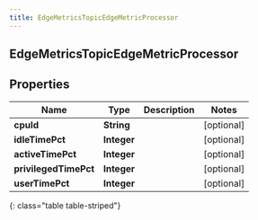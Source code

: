 ```yaml
---
title: EdgeMetricsTopicEdgeMetricProcessor
---
```

## EdgeMetricsTopicEdgeMetricProcessor


## Properties

| Name | Type | Description | Notes |
| ------------ | ------------- | ------------- | ------------- |
| **cpuId** | <!----><!---->**String**<!----> |  |  [optional] |
| **idleTimePct** | <!----><!---->**Integer**<!----> |  |  [optional] |
| **activeTimePct** | <!----><!---->**Integer**<!----> |  |  [optional] |
| **privilegedTimePct** | <!----><!---->**Integer**<!----> |  |  [optional] |
| **userTimePct** | <!----><!---->**Integer**<!----> |  |  [optional] |
{: class="table table-striped"}



